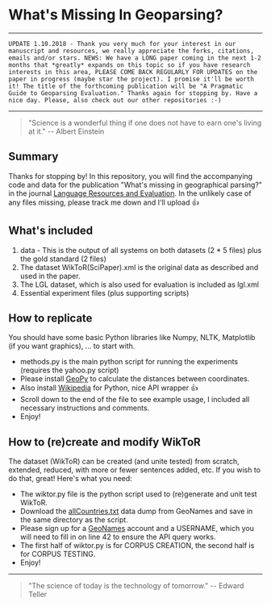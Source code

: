 # What's Missing In Geoparsing?

***
`UPDATE 1.10.2018 - Thank you very much for your interest in our manuscript and resources, we really appreciate the forks, citations, emails and/or stars. NEWS: We have a LONG paper coming in the next 1-2 months that *greatly* expands on this topic so if you have research interests in this area, PLEASE COME BACK REGULARLY FOR UPDATES on the paper in progress (maybe star the project). I promise it'll be worth it! The title of the forthcoming publication will be "A Pragmatic Guide to Geoparsing Evaluation." Thanks again for stopping by. Have a nice day. Please, also check out our other repositories :-)`
***

> "Science is a wonderful thing if one does not have to earn one's living at it." -- Albert Einstein

## Summary

Thanks for stopping by! In this repository, you will find the accompanying code and data for the publication "What's missing in geographical parsing?" in the journal [Language Resources and Evaluation]( https://link.springer.com/article/10.1007/s10579-017-9385-8). In the unlikely case of any files missing, please track me down and I'll upload :+1:

## What's included

1. data - This is the output of all systems on both datasets (2 * 5 files) plus the gold standard (2 files) 
2. The dataset WikToR(SciPaper).xml is the original data as described and used in the paper.
3. The LGL dataset, which is also used for evaluation is included as lgl.xml
4. Essential experiment files (plus supporting scripts)

## How to replicate

You should have some basic Python libraries like Numpy, NLTK, Matplotlib (if you want graphics), ... to start with.
* methods.py is the main python script for running the experiments (requires the yahoo.py script)
* Please install [GeoPy](https://pypi.python.org/pypi/geopy/1.11.0) to calculate the distances between coordinates.
* Also install [Wikipedia](https://pypi.python.org/pypi/wikipedia/) for Python, nice API wrapper :+1:
* Scroll down to the end of the file to see example usage, I included all necessary instructions and comments. 
* Enjoy!

## How to (re)create and modify WikToR

The dataset (WikToR) can be created (and unite tested) from scratch, extended, reduced, with more or fewer sentences added, etc. If you wish to do that, great! Here's what you need:
* The wiktor.py file is the python script used to (re)generate and unit test WikToR.
* Download the [allCountries.txt](http://download.geonames.org/export/dump/) data dump from GeoNames and save in the same directory as the script.
* Please sign up for a [GeoNames](http://www.geonames.org/login) account and a USERNAME, which you will need to fill in on line 42 to ensure the API query works.
* The first half of wiktor.py is for CORPUS CREATION, the second half is for CORPUS TESTING.
* Enjoy!

---
> "The science of today is the technology of tomorrow." -- Edward Teller
